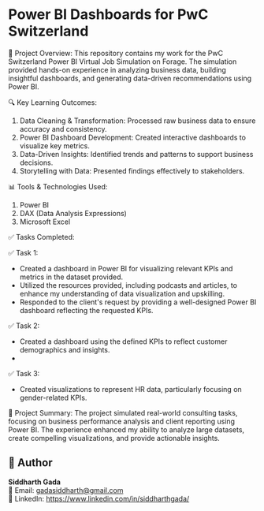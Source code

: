 # Power BI Dashboards for PwC Switzerland

🚀 Project Overview:
This repository contains my work for the PwC Switzerland Power BI Virtual Job Simulation on Forage. The simulation provided hands-on experience in analyzing business data, building insightful dashboards, and generating data-driven recommendations using Power BI.

🔍 Key Learning Outcomes:

1. Data Cleaning & Transformation: Processed raw business data to ensure accuracy and consistency.
2. Power BI Dashboard Development: Created interactive dashboards to visualize key metrics.
3. Data-Driven Insights: Identified trends and patterns to support business decisions.
4. Storytelling with Data: Presented findings effectively to stakeholders.

📊 Tools & Technologies Used:
1. Power BI
2. DAX (Data Analysis Expressions)
3. Microsoft Excel

✅ Tasks Completed:<br>

✅ Task 1:<br>
  - Created a dashboard in Power BI for visualizing relevant KPIs and metrics in the dataset provided. <br>
  - Utilized the resources provided, including podcasts and articles, to enhance my understanding of data visualization and upskilling.<br>
  - Responded to the client's request by providing a well-designed Power BI dashboard reflecting the requested KPIs.<br>
  
✅ Task 2:<br>
  - Created a dashboard using the defined KPIs to reflect customer demographics and insights.
  - 
✅ Task 3:<br>
  - Created visualizations to represent HR data, particularly focusing on gender-related KPIs.

📌 Project Summary:
The project simulated real-world consulting tasks, focusing on business performance analysis and client reporting using Power BI. The experience enhanced my ability to analyze large datasets, create compelling visualizations, and provide actionable insights.

  ## 👤 Author

**Siddharth Gada**  
📧 Email: gadasiddharth@gmail.com <br>
🔗 LinkedIn: https://www.linkedin.com/in/siddharthgada/
